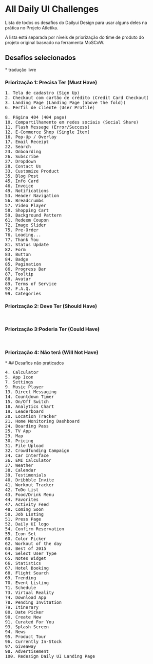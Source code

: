 # All Daily UI Challenges

Lista de todos os desafios do Dailyui Design para usar alguns deles na prática no Projeto Atletika.

A lista está separada por níveis de priorização do time de produto do projeto original baseado na ferramenta MoSCoW.

## Desafios selecionados
\* tradução livre

### Priorização 1: Precisa Ter (Must Have)
<pre>
1. Tela de cadastro (Sign Up)
2. Checkout com cartão de crédito (Credit Card Checkout)
3. Landing Page (Landing Page (above the fold))
6. Perfil de cliente (User Profile)

8. Página 404 (404 page)
10. Compartilhamento em redes sociais (Social Share)
11. Flash Message (Error/Success)
12. E-Commerce Shop (Single Item)
16. Pop-Up / Overlay
17. Email Receipt
22. Search
23. Onboarding
26. Subscribe
27. Dropdown
28. Contact Us
33. Customize Product
35. Blog Post
45. Info Card
46. Invoice
49. Notifications
53. Header Navigation
56. Breadcrumbs
57. Video Player
58. Shopping Cart
59. Background Pattern
61. Redeem Coupon
72. Image Slider
75. Pre-Order
76. Loading...
77. Thank You
81. Status Update
82. Form
83. Button
84. Badge
85. Pagination
86. Progress Bar
87. Tooltip
88. Avatar
89. Terms of Service
92. F.A.Q.
99. Categories
</pre>


### Priorização 2: Deve Ter (Should Have)
<pre>

</pre>



### Priorização 3:Poderia Ter (Could Have)
<pre>

</pre>




### Priorização 4: Não terá (Will Not Have)

\* ## Desafios não praticados

<pre>
4. Calculator
5. App Icon
7. Settings
9. Music Player
13. Direct Messaging
14. Countdown Timer
15. On/Off Switch
18. Analytics Chart
19. Leaderboard
20. Location Tracker
21. Home Monitoring Dashboard
24. Boarding Pass
25. TV App
29. Map
30. Pricing
31. File Upload
32. Crowdfunding Campaign
34. Car Interface
36. EMI Calculator
37. Weather
38. Calendar
39. Testimonials
40. Dribbble Invite
41. Workout Tracker
42. ToDo List
43. Food/Drink Menu
44. Favorites
47. Activity Feed
48. Coming Soon
50. Job Listing
51. Press Page
52. Daily UI logo
54. Confirm Reservation
55. Icon Set
60. Color Picker
62. Workout of the day
63. Best of 2015
64. Select User Type
65. Notes Widget
66. Statistics
67. Hotel Booking
68. Flight Search
69. Trending
70. Event Listing
71. Schedule
73. Virtual Reality
74. Download App
78. Pending Invitation
79. Itinerary
80. Date Picker
90. Create New
91. Curated For You
93. Splash Screen
94. News
95. Product Tour
96. Currently In-Stock
97. Giveaway
98. Advertisement
100. Redesign Daily UI Landing Page
</pre>

